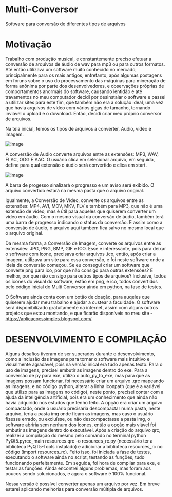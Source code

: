 # Multi-Conversor
Software para conversão de diferentes tipos de arquivos

# Motivação
Trabalho com produção musical, e constantemente preciso efetuar a conversão de arquivos de áudio de wav para mp3 ou para outros formatos. Até então utilizava um software muito conhecido no mercado, principalmente para os mais antigos, entretanto, após algumas postagens em fóruns sobre o uso do processamento das máquinas para mineração de forma anônima por parte dos desenvolvedores, e observações próprias de comportamentos anormais do software, causando lentidão e até travamentos no meu computador decidi por desinstalar o software e passei a utilizar sites para este fim, que também não era a solução ideal, uma vez que havia arquivos de vídeo com vários gigas de tamanho, tornando inviável o upload e o download. Então, decidi criar meu próprio conversor de arquivos.

Na tela inicial, temos os tipos de arquivos a converter, Audio, vídeo e imagem. 

![image](https://github.com/user-attachments/assets/2ef72b2d-0c47-49fe-9d64-48492116875d)

A conversão de Audio converte arquivos entre as extensões: MP3, WAV, FLAC, OGG E AAC. O usuário clica em selecionar arquivo, em seguida, define para qual extensão o áudio será convertido e clica em start.

![image](https://github.com/user-attachments/assets/31c6ba27-83a9-408b-9f87-af8dc8d940c0)

A barra de progesso sinalizará o progresso e um aviso será exibido. O arquivo convertido estará na mesma pasta que o arquivo original.

Igualmente, a Conversão de Vídeo, converte os arquivos entre as extensões: MP4, AVI, MOV, MKV, FLV e também para MP3, que não é uma extensão de vídeo, mas é útil para aqueles que quiserem converter um vídeo em áudio. Com o mesmo visual da conversão de áudio, também terá uma barra de progresso indicando o status da conversão. E assim como a conversão de áudio, o arquivo aqui também fica salvo no mesmo local que o arquivo original.

Da mesma forma, a Conversão de Imagem, converte os arquivos entre as extensões: JPG, PNG, BMP, GIF e ICO. Esse é interessante, pois para deixar o software com ícone, precisava criar arquivos .ico, então, após criar a imagem, utilizava um site para essa conversão, e foi neste software onde a ideia de conversão começou. Se eu consegui criar um software que converte png para ico, por que não consigo para outras extensões? E melhor, por que não consigo para outros tipos de arquivos? Inclusive, todos os ícones do visual do software, estão em png, e ico, todos convertidos pelo código inicial do Multi Conversor ainda em python, na fase de testes.

O Software ainda conta com um botão de doação, para auqeles que quiserem ajudar meu trabalho e ajudar a custear a faculdade. O software será disponibilizado gratuitamente na internet, assim com alguns outros projetos que estou montando, e que ficarão disponíveis no meu site - https://aplicacoessimples.blogspot.com/

# DESENVOLVIMENTO E COMPILAÇÃO

Alguns desafios tiveram de ser superados durante o desenvolvimento, como a inclusão das imagens para tornar o software mais intuitivo e visualmente agradável, pois na versão inical era tudo apenas texto. Para o uso de imagens, precisei embutir as imagens dentro do exe. Para a conversão de py para exe, utilizo o auto_py_to_exe, mas para que as imagens possam funcionar, foi necessário criar um arquivo .qrc mapeando as imagens, e no código python, alterar a linha iconpath (que é a variável que utilizo para as imagens no código), neste ponto, precisei contar com a ajuda da inteligência artificial, pois era um conhecimento que ainda não havia adquirido nos estudos que tenho feito.
A opção era criar um arquivo compactado, onde o usuário precisaria descompactar numa pasta, neste arquivo, teria a pasta img onde ficam as imagens, mas caso o usuário fizesse errado, ou excluísse, ou não descompactasse a pasta img, o software abriria sem nenhum dos ícones, então a opção mais viável foi embutir as imagens dentro do executável. Após a criação do arquivo qrc, realizei a compilação do mesmo pelo comando no terminal python PyQt5.pyrcc_main resources.qrc -o resources_rc.py (necessário ter a biblioteca PyQT5-Tools instalado) e adicionar a biblioteca resources_rc no código (import resources_rc). Feito isso, foi iniciada a fase de testes, executando o software ainda no script, testando as funções, tudo funcionando perfeitamente. Em seguida, foi hora de compilar para exe, e testar as funções. Ainda encontrei alguns problemas, mas foram aos poucos sendo solucionados, e agora o software é 100% funcional.

Nessa versão é possível converter apenas um arquivo por vez. Em breve estarei aplicando melhorias para conversão múltipla de arquivos.
